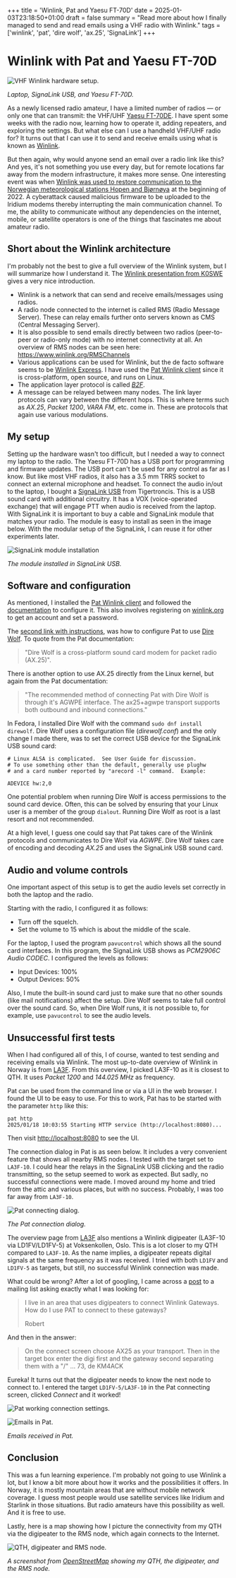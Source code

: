 +++
title = 'Winlink, Pat and Yaesu FT-70D'
date = 2025-01-03T23:18:50+01:00
draft = false
summary = "Read more about how I finally managed to send and read emails using a VHF radio with Winlink."
tags = ['winlink', 'pat', 'dire wolf', 'ax.25', 'SignaLink']
+++

# Winlink with Pat and Yaesu FT-70D

![VHF Winlink hardware setup.](winlink_hardware_setup.jpg)

_Laptop, SignaLink USB, and Yaesu FT-70D._

As a newly licensed radio amateur, I have a limited number of radios — or only one that can transmit: the VHF/UHF [Yaesu FT-70DE](https://www.yaesu.com/indexVS.cfm?cmd=DisplayProducts&ProdCatID=111&encProdID=7CDB93B02164B1FB036530FBD7D37F1A&DivisionID=65&isArchived=0). I have spent some weeks with the radio now, learning how to operate it, adding repeaters, and exploring the settings. But what else can I use a handheld VHF/UHF radio for? It turns out that I can use it to send and receive emails using what is known as [Winlink](https://en.wikipedia.org/wiki/Winlink).

But then again, why would anyone send an email over a radio link like this? And yes, it's not something you use every day, but for remote locations far away from the modern infrastructure, it makes more sense. One interesting event was when [Winlink was used to restore communication to the Norwegian meteorological stations Hopen and Bjørnøya](https://nrrl.no/nyheter/nrrls-assistanse-til-meteorologisk-institutts-stasjoner-pa-ishavet/) at the beginning of 2022. A cyberattack caused malicious firmware to be uploaded to the Iridium modems thereby interrupting the main communication channel. To me, the ability to communicate without any dependencies on the internet, mobile, or satellite operators is one of the things that fascinates me about amateur radio.

## Short about the Winlink architecture

I'm probably not the best to give a full overview of the Winlink system, but I will summarize how I understand it. The [Winlink presentation from K0SWE](https://www.rmham.org/wp-content/uploads/2022/03/RMHAM-U_-Data-Transmission-Protocols-and-Pat.pdf) gives a very nice introduction.

* Winlink is a network that can send and receive emails/messages using radios.
* A radio node connected to the internet is called RMS (Radio Message Server). These can relay emails further onto servers known as CMS (Central Messaging Server).
* It is also possible to send emails directly between two radios (peer-to-peer or radio-only mode) with no internet connectivity at all. An overview of RMS nodes can be seen here: https://www.winlink.org/RMSChannels
* Various applications can be used for Winlink, but the de facto software seems to be [Winlink Express](https://winlink.org/WinlinkExpress). I have used the [Pat Winlink client](https://getpat.io) since it is cross-platform, open source, and runs on Linux.
* The application layer protocol is called [_B2F_](https://winlink.org/B2F).
* A message can be relayed between many nodes. The link layer protocols can vary between the different hops. This is where terms such as _AX.25_, _Packet 1200_, _VARA FM_, etc. come in. These are protocols that again use various modulations.

## My setup

Setting up the hardware wasn't too difficult, but I needed a way to connect my laptop to the radio. The Yaesu FT-70D has a USB port for programming and firmware updates. The USB port can't be used for any control as far as I know. But like most VHF radios, it also has a 3.5 mm TRRS socket to connect an external microphone and headset. To connect the audio in/out to the laptop, I bought a [SignaLink USB](https://tigertronics.com/slusbmain.htm) from Tigertroncis. This is a USB sound card with additional circuitry. It has a VOX (voice-operated exchange) that will engage PTT when audio is received from the laptop. With SignaLink it is important to buy a cable and SignaLink module that matches your radio. The module is easy to install as seen in the image below. With the modular setup of the SignaLink, I can reuse it for other experiments later.

![SignaLink module installation](signalink_module.jpg)

_The module installed in SignaLink USB._

## Software and configuration

As mentioned, I installed the [Pat Winlink client](https://getpat.io) and followed the [documentation](https://github.com/la5nta/pat/wiki) to configure it. This also involves registering on [winlink.org](https://winlink.org) to get an account and set a password.

The [second link with instructions](https://github.com/la5nta/pat/wiki/AX.25-with-Direwolf), was how to configure Pat to use [Dire Wolf](https://github.com/wb2osz/direwolf). To quote from the Pat documentation:
> "Dire Wolf is a cross-platform sound card modem for packet radio (AX.25)".

There is another option to use AX.25 directly from the Linux kernel, but again from the Pat documentation:
> "The recommended method of connecting Pat with Dire Wolf is through it's AGWPE interface. The ax25+agwpe transport supports both outbound and inbound connections."

In Fedora, I installed Dire Wolf with the command `sudo dnf install direwolf`. Dire Wolf uses a configuration file (_direwolf.conf_) and the only change I made there, was to set the correct USB device for the SignaLink USB sound card:

```
# Linux ALSA is complicated.  See User Guide for discussion.
# To use something other than the default, generally use plughw
# and a card number reported by "arecord -l" command.  Example:

ADEVICE hw:2,0
```

One potential problem when running Dire Wolf is access permissions to the sound card device. Often, this can be solved by ensuring that your Linux user is a member of the group `dialout`. Running Dire Wolf as root is a last resort and not recommended.

At a high level, I guess one could say that Pat takes care of the Winlink protocols and communicates to Dire Wolf via _AGWPE_. Dire Wolf takes care of encoding and decoding _AX.25_ and uses the SignaLink USB sound card.

## Audio and volume controls

One important aspect of this setup is to get the audio levels set correctly in both the laptop and the radio.

Starting with the radio, I configured it as follows:
* Turn off the squelch.
* Set the volume to 15 which is about the middle of the scale.

For the laptop, I used the program `pavucontrol` which shows all the sound card interfaces. In this program, the SignaLink USB shows as _PCM2906C Audio CODEC_. I configured the levels as  follows:
* Input Devices: 100%
* Output Devices: 50%

Also, I mute the built-in sound card just to make sure that no other sounds (like mail notifications) affect the setup. Dire Wolf seems to take full control over the sound card. So, when Dire Wolf runs, it is not possible to, for example, use `pavucontrol` to see the audio levels.


## Unsuccessful first tests

When I had configured all of this, I of course, wanted to test sending and receiving emails via Winlink. The most up-to-date overview of Winlink in Norway is from [LA3F](https://la3f.no/index.php/faste-installasjoner/winlink). From this overview, I picked LA3F-10 as it is closest to QTH. It uses _Packet 1200_ and _144.025 MHz_ as frequency.

Pat can be used from the command line or via a UI in the web browser. I found the UI to be easy to use. For this to work, Pat has to be started with the parameter `http` like this:

```
pat http
2025/01/18 10:03:55 Starting HTTP service (http://localhost:8080)...
```

Then visit [http://localhost:8080](http://localhost:8080) to see the UI.

The connection dialog in Pat is as seen below. It includes a very convenient feature that shows all nearby RMS nodes. I tested with the target set to `LA3F-10`. I could hear the relays in the SignaLink USB clicking and the radio transmitting, so the setup seemed to work as expected. But sadly, no successful connections were made. I moved around my home and tried from the attic and various places, but with no success. Probably, I was too far away from `LA3F-10`.

![Pat connecting dialog.](pat_connect.png)

_The Pat connection dialog._

The overview page from [LA3F](https://la3f.no/index.php/faste-installasjoner/winlink) also mentions a Winlink digipeater (LA3F-10 via LD1FV/LD1FV-5) at Voksenkollen, Oslo.  This is a lot closer to my QTH compared to `LA3F-10`. As the name implies, a digipeater repeats digital signals at the same frequency as it was received. I tried with both `LD1FV` and `LD1FV-5` as targets, but still, no successful Winlink connection was made.

What could be wrong? After a lot of googling, I came across a [post](https://groups.io/g/KM4ACK-Pi/topic/using_pat_winlink_with/77965522) to a mailing list asking exactly what I was looking for:

>I live in an area that uses digipeaters to connect Winlink Gateways.
>How do I use PAT to connect to these gateways?
>
>Robert

And then in the answer:

> On the connect screen choose AX25 as your transport. Then in the target box enter the digi first and the gateway second separating them with a "/"
>...
>73, de KM4ACK

Eureka! It turns out that the digipeater needs to know the next node to connect to. I entered the target `LD1FV-5/LA3F-10` in the Pat connecting screen, clicked _Connect_ and it worked!

![Pat working connection settings.](pat_connect_working_target.png)


![Emails in Pat.](pat_messages.png)

_Emails received in Pat._

## Conclusion

This was a fun learning experience. I'm probably not going to use Winlink a lot, but I know a bit more about how it works and the possibilities it offers. In Norway, it is mostly mountain areas that are without mobile network coverage. I guess most people would use satellite services like Iridium and Starlink in those situations. But radio amateurs have this possibility as well. And it is free to use.

Lastly, here is a map showing how I picture the connectivity from my QTH via the digipeater to the RMS node, which again connects to the Internet.

![QTH, digipeater and RMS node.](winlink_map.png)

_A screenshot from [OpenStreetMap](https://www.openstreetmap.org/copyright) showing my QTH, the digipeater, and the RMS node._


















